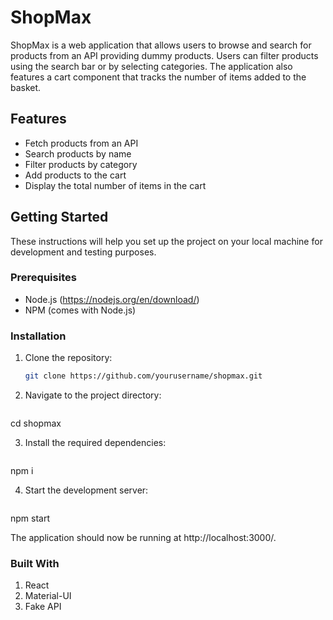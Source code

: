 # ShopMax

ShopMax is a web application that allows users to browse and search for products from an API providing dummy products. Users can filter products using the search bar or by selecting categories. The application also features a cart component that tracks the number of items added to the basket.

## Features

- Fetch products from an API
- Search products by name
- Filter products by category
- Add products to the cart
- Display the total number of items in the cart

## Getting Started

These instructions will help you set up the project on your local machine for development and testing purposes.

### Prerequisites

- Node.js (https://nodejs.org/en/download/)
- NPM (comes with Node.js)

### Installation

1. Clone the repository:

   ```bash
   git clone https://github.com/yourusername/shopmax.git

2. Navigate to the project directory:
   ```bash
cd shopmax

3. Install the required dependencies:
   ```bash
npm i

4. Start the development server:
   ```bash
npm start

The application should now be running at http://localhost:3000/.

### Built With
1. React
2. Material-UI
3. Fake API
